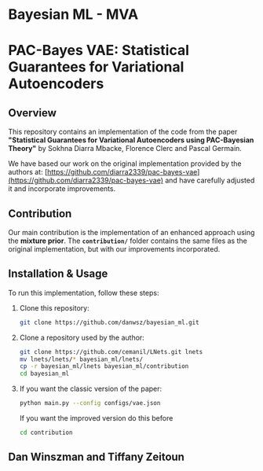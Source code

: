 # Bayesian ML - MVA

# PAC-Bayes VAE: Statistical Guarantees for Variational Autoencoders

## Overview
This repository contains an implementation of the code from the paper **"Statistical Guarantees for Variational Autoencoders using PAC-Bayesian Theory"** by Sokhna Diarra Mbacke, Florence Clerc and Pascal Germain.

We have based our work on the original implementation provided by the authors at: [https://github.com/diarra2339/pac-bayes-vae](https://github.com/diarra2339/pac-bayes-vae) and have carefully adjusted it and incorporate improvements.

## Contribution
Our main contribution is the implementation of an enhanced approach using the **mixture prior**.
The **`contribution/`** folder contains the same files as the original implementation, but with our improvements incorporated.

## Installation & Usage
To run this implementation, follow these steps:

1. Clone this repository:
   ```bash
   git clone https://github.com/danwsz/bayesian_ml.git
   ```
2. Clone a repository used by the author:
   ```bash
   git clone https://github.com/cemanil/LNets.git lnets
   mv lnets/lnets/* bayesian_ml/lnets/
   cp -r bayesian_ml/lnets bayesian_ml/contribution
   cd bayesian_ml
   ```
3. If you want the classic version of the paper: 
   ```bash
   python main.py --config configs/vae.json
   ```
   If you want the improved version do this before
   ```bash
   cd contribution
   ``` 

## Dan Winszman and Tiffany Zeitoun
